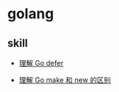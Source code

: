 
# golang

## skill

+ [理解 Go defer](https://sanyuesha.com/2017/07/23/go-defer/)

+ [理解 Go make 和 new 的区别](https://sanyuesha.com/2017/07/26/go-make-and-new/)
